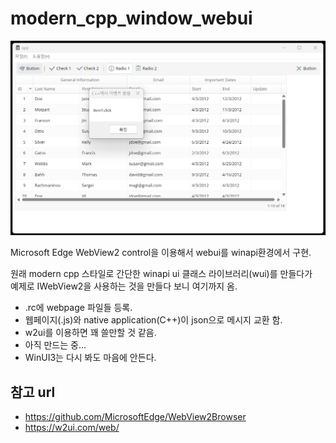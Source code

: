 # modern_cpp_window_webui

[<img src="screenshot.png">](screenshot.png)

Microsoft Edge WebView2 control을 이용해서 webui를 winapi환경에서 구현.  


원래 modern cpp 스타일로 간단한 winapi ui 클래스 라이브러리(wui)를 만들다가  
예제로 IWebView2을 사용하는 것을 만들다 보니 여기까지 옴.

  
- .rc에 webpage 파일들 등록.  
- 웹페이지(.js)와 native application(C++)이 json으로 메시지 교환 함.  
- w2ui를 이용하면 꽤 쓸만할 것 같음.  
- 아직 만드는 중...  
- WinUI3는 다시 봐도 마음에 안든다.

## 참고 url
- https://github.com/MicrosoftEdge/WebView2Browser  
- https://w2ui.com/web/  


